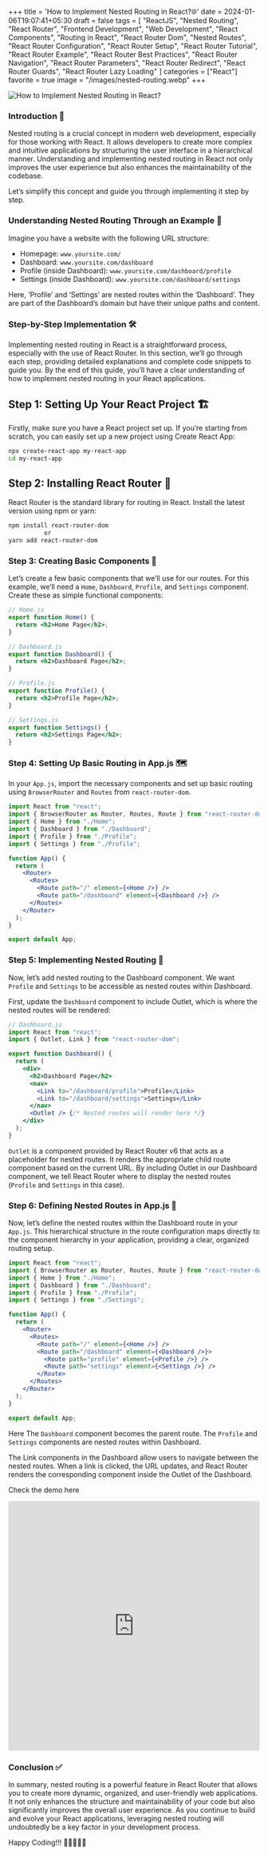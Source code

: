 +++
title = 'How to Implement Nested Routing in React?🌐'
date = 2024-01-06T19:07:41+05:30
draft = false
tags = [
   "ReactJS",
  "Nested Routing",
  "React Router",
  "Frontend Development",
  "Web Development",
  "React Components",
  "Routing in React",
  "React Router Dom",
  "Nested Routes",
  "React Router Configuration",
  "React Router Setup",
  "React Router Tutorial",
  "React Router Example",
  "React Router Best Practices",
  "React Router Navigation",
  "React Router Parameters",
  "React Router Redirect",
  "React Router Guards",
  "React Router Lazy Loading"
]
categories = ["React"]
favorite = true
image = "/images/nested-routing.webp"
+++

![How to Implement Nested Routing in React?](/images/nested-routing.webp)

### Introduction 🧩

Nested routing is a crucial concept in modern web development, especially for those working with React. It allows developers to create more complex and intuitive applications by structuring the user interface in a hierarchical manner. Understanding and implementing nested routing in React not only improves the user experience but also enhances the maintainability of the codebase.

Let’s simplify this concept and guide you through implementing it step by step.

### Understanding Nested Routing Through an Example 🚀

Imagine you have a website with the following URL structure:

- Homepage: `www.yoursite.com/`
- Dashboard: `www.yoursite.com/dashboard`
- Profile (inside Dashboard): `www.yoursite.com/dashboard/profile`
- Settings (inside Dashboard): `www.yoursite.com/dashboard/settings`

Here, ‘Profile’ and ‘Settings’ are nested routes within the ‘Dashboard’. They are part of the Dashboard’s domain but have their unique paths and content.

### Step-by-Step Implementation 🛠️

Implementing nested routing in React is a straightforward process, especially with the use of React Router. In this section, we’ll go through each step, providing detailed explanations and complete code snippets to guide you. By the end of this guide, you’ll have a clear understanding of how to implement nested routing in your React applications.

## Step 1: Setting Up Your React Project 🏗️

Firstly, make sure you have a React project set up. If you’re starting from scratch, you can easily set up a new project using Create React App:

```bash
npx create-react-app my-react-app
cd my-react-app

```

## Step 2: Installing React Router 🔗

React Router is the standard library for routing in React. Install the latest version using npm or yarn:

```bash
npm install react-router-dom
          or
yarn add react-router-dom
```

### Step 3: Creating Basic Components 🧩

Let’s create a few basic components that we’ll use for our routes. For this example, we’ll need a `Home`, `Dashboard`, `Profile`, and `Settings` component. Create these as simple functional components:

```jsx
// Home.js
export function Home() {
  return <h2>Home Page</h2>;
}

// Dashboard.js
export function Dashboard() {
  return <h2>Dashboard Page</h2>;
}

// Profile.js
export function Profile() {
  return <h2>Profile Page</h2>;
}

// Settings.js
export function Settings() {
  return <h2>Settings Page</h2>;
}
```

### Step 4: Setting Up Basic Routing in App.js 🗺️

In your `App.js`, import the necessary components and set up basic routing using `BrowserRouter` and `Routes` from `react-router-dom`.

```jsx
import React from "react";
import { BrowserRouter as Router, Routes, Route } from "react-router-dom";
import { Home } from "./Home";
import { Dashboard } from "./Dashboard";
import { Profile } from "./Profile";
import { Settings } from "./Profile";

function App() {
  return (
    <Router>
      <Routes>
        <Route path="/" element={<Home />} />
        <Route path="/dashboard" element={<Dashboard />} />
      </Routes>
    </Router>
  );
}

export default App;
```

### Step 5: Implementing Nested Routing 🧭

Now, let’s add nested routing to the Dashboard component. We want `Profile` and `Settings` to be accessible as nested routes within Dashboard.

First, update the `Dashboard` component to include Outlet, which is where the nested routes will be rendered:

```jsx
// Dashboard.js
import React from "react";
import { Outlet, Link } from "react-router-dom";

export function Dashboard() {
  return (
    <div>
      <h2>Dashboard Page</h2>
      <nav>
        <Link to="/dashboard/profile">Profile</Link>
        <Link to="/dashboard/settings">Settings</Link>
      </nav>
      <Outlet /> {/* Nested routes will render here */}
    </div>
  );
}
```

`Outlet` is a component provided by React Router v6 that acts as a placeholder for nested routes. It renders the appropriate child route component based on the current URL. By including Outlet in our Dashboard component, we tell React Router where to display the nested routes (`Profile` and `Settings` in this case).

### Step 6: Defining Nested Routes in App.js 📐

Now, let’s define the nested routes within the Dashboard route in your `App.js`. This hierarchical structure in the route configuration maps directly to the component hierarchy in your application, providing a clear, organized routing setup.

```jsx
import React from "react";
import { BrowserRouter as Router, Routes, Route } from "react-router-dom";
import { Home } from "./Home";
import { Dashboard } from "./Dashboard";
import { Profile } from "./Profile";
import { Settings } from "./Settings";

function App() {
  return (
    <Router>
      <Routes>
        <Route path="/" element={<Home />} />
        <Route path="/dashboard" element={<Dashboard />}>
          <Route path="profile" element={<Profile />} />
          <Route path="settings" element={<Settings />} />
        </Route>
      </Routes>
    </Router>
  );
}

export default App;
```

Here The `Dashboard` component becomes the parent route. The `Profile` and `Settings` components are nested routes within Dashboard.

The Link components in the Dashboard allow users to navigate between the nested routes. When a link is clicked, the URL updates, and React Router renders the corresponding component inside the Outlet of the Dashboard.

Check the demo here

<iframe src="https://codesandbox.io/p/sandbox/react-nested-routing-forked-mvzwtm?file=%2Fsrc%2FDashboard.js%3A10%2C60" style="width:100%; height:500px; border:0; border-radius: 4px; overflow:hidden;" title="Nested Routing React"></iframe>

### Conclusion ✅

In summary, nested routing is a powerful feature in React Router that allows you to create more dynamic, organized, and user-friendly web applications. It not only enhances the structure and maintainability of your code but also significantly improves the overall user experience. As you continue to build and evolve your React applications, leveraging nested routing will undoubtedly be a key factor in your development process.

Happy Coding!!! 🚀👨‍💻👩‍💻

